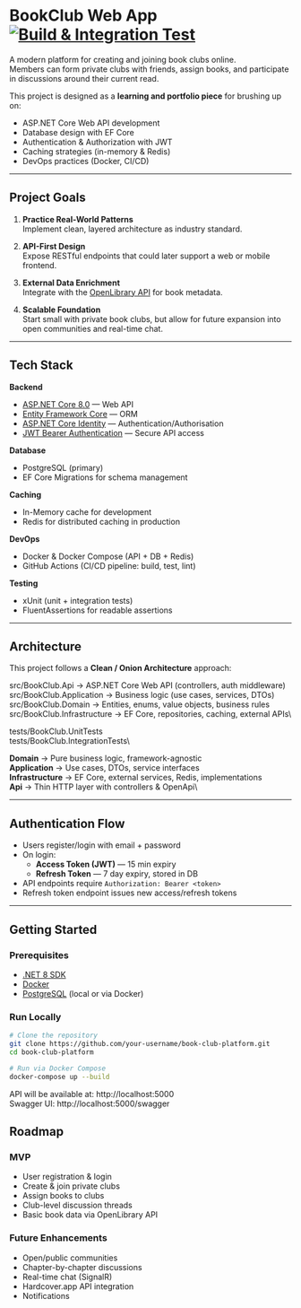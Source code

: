 # BookClub Web App &nbsp;&nbsp; [![Build & Integration Test](https://github.com/alasdairhendry/BookClub/actions/workflows/build-and-integration-test.yml/badge.svg?branch=main)](https://github.com/alasdairhendry/BookClub/actions/workflows/build-and-integration-test.yml)

A modern platform for creating and joining book clubs online.  
Members can form private clubs with friends, assign books, and participate in discussions around their current read.

This project is designed as a **learning and portfolio piece** for brushing up on:
- ASP.NET Core Web API development
- Database design with EF Core
- Authentication & Authorization with JWT
- Caching strategies (in-memory & Redis)
- DevOps practices (Docker, CI/CD)

--- 

## Project Goals

1. **Practice Real-World Patterns**  
   Implement clean, layered architecture as industry standard.

2. **API-First Design**  
   Expose RESTful endpoints that could later support a web or mobile frontend.

3. **External Data Enrichment**  
   Integrate with the [OpenLibrary API](https://openlibrary.org/developers/api) for book metadata.

4. **Scalable Foundation**  
   Start small with private book clubs, but allow for future expansion into open communities and real-time chat.

---

## Tech Stack

**Backend**
- [ASP.NET Core 8.0](https://learn.microsoft.com/aspnet/core) — Web API
- [Entity Framework Core](https://learn.microsoft.com/ef/core) — ORM
- [ASP.NET Core Identity](https://learn.microsoft.com/en-gb/aspnet/core/security/authentication/identity?view=aspnetcore-9.0&tabs=visual-studio) — Authentication/Authorisation
- [JWT Bearer Authentication](https://jwt.io/) — Secure API access

**Database**
- PostgreSQL (primary)
- EF Core Migrations for schema management

**Caching**
- In-Memory cache for development
- Redis for distributed caching in production

**DevOps**
- Docker & Docker Compose (API + DB + Redis)
- GitHub Actions (CI/CD pipeline: build, test, lint)

**Testing**
- xUnit (unit + integration tests)
- FluentAssertions for readable assertions

---

## Architecture

This project follows a **Clean / Onion Architecture** approach:

src/BookClub.Api -> ASP.NET Core Web API (controllers, auth middleware)\
src/BookClub.Application -> Business logic (use cases, services, DTOs)\
src/BookClub.Domain -> Entities, enums, value objects, business rules\
src/BookClub.Infrastructure -> EF Core, repositories, caching, external APIs\

tests/BookClub.UnitTests\
tests/BookClub.IntegrationTests\

**Domain** → Pure business logic, framework-agnostic\
**Application** → Use cases, DTOs, service interfaces\
**Infrastructure** → EF Core, external services, Redis, implementations\
**Api** → Thin HTTP layer with controllers & OpenApi\

---

## Authentication Flow

- Users register/login with email + password
- On login:
  - **Access Token (JWT)** — 15 min expiry
  - **Refresh Token** — 7 day expiry, stored in DB
- API endpoints require `Authorization: Bearer <token>`
- Refresh token endpoint issues new access/refresh tokens

---

## Getting Started

### Prerequisites
- [.NET 8 SDK](https://dotnet.microsoft.com/download/dotnet/8.0)
- [Docker](https://www.docker.com/)
- [PostgreSQL](https://www.postgresql.org/) (local or via Docker)

### Run Locally
```bash
# Clone the repository
git clone https://github.com/your-username/book-club-platform.git
cd book-club-platform

# Run via Docker Compose
docker-compose up --build
```

API will be available at: http://localhost:5000 \
Swagger UI:               http://localhost:5000/swagger

## Roadmap
### MVP
- User registration & login
- Create & join private clubs
- Assign books to clubs
- Club-level discussion threads
- Basic book data via OpenLibrary API

### Future Enhancements
- Open/public communities
- Chapter-by-chapter discussions
- Real-time chat (SignalR)
- Hardcover.app API integration
- Notifications

